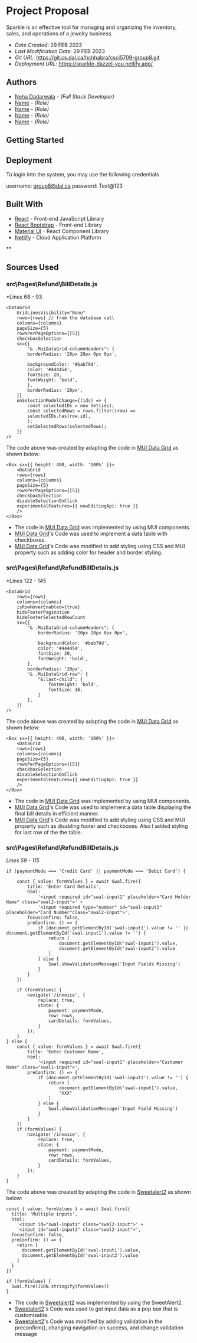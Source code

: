 # Project Proposal

Sparkle is an effective tool for managing and organizing the inventory, sales, and operations of a jewelry business. 

* *Date Created*: 29 FEB 2023
* *Last Modification Date*: 29 FEB 2023
* *Git URL*: <https://git.cs.dal.ca/hchhabra/csci5709-group8.git>
* *Deployment URL*: <https://sparkle-dazzel-you.netlify.app/>


## Authors

* [Neha Dadarwala](neha.dadarwala@dal.ca) - *(Full Stack Developer)*
* [Name](email@dal.ca) - *(Role)*
* [Name](email@dal.ca) - *(Role)*
* [Name](email@dal.ca) - *(Role)*
* [Name](email@dal.ca) - *(Role)*


## Getting Started
## Deployment

To login into the system, you may use the following credentials

username: group8@dal.ca
password: Test@123

## Built With

* [React](https://reactjs.org/) - Front-end JavaScript Library
* [React Bootstrap](https://www.npmjs.com/package/react-bootstrap) - Front-end Library
* [Material UI](https://mui.com/) - React Component Library
* [Netlify](https://www.netlify.com/) - Cloud Application Platform

**

## Sources Used

### src\Pages\Refund\BillDetails.js

*Lines 68 - 93

```
<DataGrid
    GridLinesVisibility="None"
    rows={rows} // from the database call
    columns={columns}
    pageSize={5}
    rowsPerPageOptions={[5]}
    checkboxSelection
    sx={{
        "& .MuiDataGrid-columnHeaders": {
        borderRadius: '20px 20px 0px 0px',

        backgroundColor: '#bab79d',
        color: '#444454',
        fontSize: 20,
        fontWeight: 'bold',
        },
        borderRadius: '20px',
    }}
    onSelectionModelChange={(ids) => {
        const selectedIDs = new Set(ids);
        const selectedRows = rows.filter((row) =>
        selectedIDs.has(row.id),
        );
        setSelectedRows(selectedRows);
    }}
/>
```

The code above was created by adapting the code in [MUI Data Grid](https://mui.com/x/react-data-grid/) as shown below: 

```
<Box sx={{ height: 400, width: '100%' }}>
    <DataGrid
    rows={rows}
    columns={columns}
    pageSize={5}
    rowsPerPageOptions={[5]}
    checkboxSelection
    disableSelectionOnClick
    experimentalFeatures={{ newEditingApi: true }}
    />
</Box>
```

- The code in [MUI Data Grid](https://mui.com/x/react-data-grid/) was implemented by using MUI components.
- [MUI Data Grid](https://mui.com/x/react-data-grid/)'s Code was used to implement a data table with checkboxes. 
- [MUI Data Grid](https://mui.com/x/react-data-grid/)'s Code was modified to add styling using CSS and MUI property such as adding color for header and border styling.

### src\Pages\Refund\RefundBillDetails.js

*Lines 122 - 145

```
<DataGrid
    rows={rows}
    columns={columns}
    isRowHoverEnabled={true}
    hideFooterPagination
    hideFooterSelectedRowCount
    sx={{
        "& .MuiDataGrid-columnHeaders": {
            borderRadius: '20px 20px 0px 0px',

            backgroundColor: '#bab79d',
            color: '#444454',
            fontSize: 20,
            fontWeight: 'bold',
        },
        borderRadius: '20px',
        "& .MuiDataGrid-row": {
            "&:last-child": {
                fontWeight: 'bold',
                fontSize: 16,
            }
        },
    }}
/>
```

The code above was created by adapting the code in [MUI Data Grid](https://mui.com/x/react-data-grid/) as shown below: 

```
<Box sx={{ height: 400, width: '100%' }}>
    <DataGrid
    rows={rows}
    columns={columns}
    pageSize={5}
    rowsPerPageOptions={[5]}
    checkboxSelection
    disableSelectionOnClick
    experimentalFeatures={{ newEditingApi: true }}
    />
</Box>
```

- The code in [MUI Data Grid](https://mui.com/x/react-data-grid/) was implemented by using MUI components.
- [MUI Data Grid](https://mui.com/x/react-data-grid/)'s Code was used to implement a data table displaying the final bill details in efficient manner. 
- [MUI Data Grid](https://mui.com/x/react-data-grid/)'s Code was modified to add styling using CSS and MUI property such as disabling footer and checkboxes. Also I added styling for last row of the the table.


### src\Pages\Refund\RefundBillDetails.js

*Lines 59 - 115*

```
if (paymentMode === 'Credit Card' || paymentMode === 'Debit Card') {

    const { value: formValues } = await Swal.fire({
        title: 'Enter Card Details',
        html:
            '<input required id="swal-input1" placeholder="Card Holder Name" class="swal2-input">' +
            '<input required type="number" id="swal-input2" placeholder="Card Number"class="swal2-input">',
        focusConfirm: false,
        preConfirm: () => {
            if (document.getElementById('swal-input1').value != '' || document.getElementById('swal-input1').value != '') {
                return [
                    document.getElementById('swal-input1').value,
                    document.getElementById('swal-input2').value
                ]
            } else {
                Swal.showValidationMessage('Input Fields Missing')
            }
        }
    })

    if (formValues) {
        navigate('/invoice', {
            replace: true,
            state: {
                payment: paymentMode,
                row: rows,
                cardDetails: formValues,
            }
        });
    }
} else {
    const { value: formValues } = await Swal.fire({
        title: 'Enter Customer Name',
        html:
            '<input required id="swal-input1" placeholder="Customer Name" class="swal1-input">',
        preConfirm: () => {
            if (document.getElementById('swal-input1').value != '') {
                return [
                    document.getElementById('swal-input1').value,
                    "XXX"
                ]
            } else {
                Swal.showValidationMessage('Input Field Missing')
            }
        }
    })
    if (formValues) {
        navigate('/invoice', {
            replace: true, 
            state: {
                payment: paymentMode,
                row: rows,
                cardDetails: formValues,
            }
        });
    }
}
```

The code above was created by adapting the code in [Sweetalert2](https://sweetalert2.github.io/) as shown below: 

```
const { value: formValues } = await Swal.fire({
  title: 'Multiple inputs',
  html:
    '<input id="swal-input1" class="swal2-input">' +
    '<input id="swal-input2" class="swal2-input">',
  focusConfirm: false,
  preConfirm: () => {
    return [
      document.getElementById('swal-input1').value,
      document.getElementById('swal-input2').value
    ]
  }
})

if (formValues) {
  Swal.fire(JSON.stringify(formValues))
}
```

- The code in [Sweetalert2](https://sweetalert2.github.io/) was implemented by using the SweetAlert2.
- [Sweetalert2](https://sweetalert2.github.io/)'s Code was used to get input data as a pop box that is customisable.
- [Sweetalert2](https://sweetalert2.github.io/)'s Code was modified by adding validation in the preconfirm(), changing navigation on success, and change validation message

